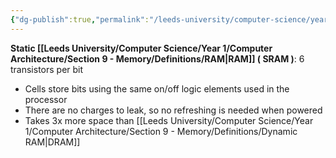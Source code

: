 ```yaml
---
{"dg-publish":true,"permalink":"/leeds-university/computer-science/year-1/computer-architecture/section-9-memory/definitions/static-ram/","tags":["Definition"]}
---
```


**Static [[Leeds University/Computer Science/Year 1/Computer Architecture/Section 9 - Memory/Definitions/RAM\|RAM]] ( SRAM )**:
6 transistors per bit
- Cells store bits using the same on/off logic elements used in the processor
- There are no charges to leak, so no refreshing is needed when powered
- Takes 3x more space than [[Leeds University/Computer Science/Year 1/Computer Architecture/Section 9 - Memory/Definitions/Dynamic RAM\|DRAM]]
